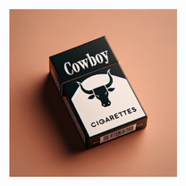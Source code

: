 <div class="center">
  <img src="img/logo_cowboy_cigarettes_FINAL.png" alt="Cowboy Cigarettes Pack. Designed by DALL-E." width="300px"></img>
</div>
